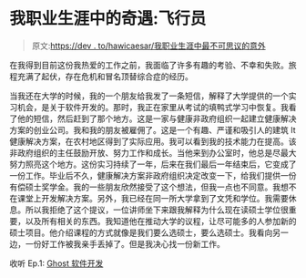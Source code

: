 # 我职业生涯中的奇遇:飞行员

> 原文:[https://dev . to/hawicaesar/我职业生涯中最不可思议的意外](https://dev.to/hawicaesar/the-marvelous-misadventures-of-my-career-pilot)

在我得到目前这份我热爱的工作之前，我面临了许多有趣的考验、不幸和失败。旅程充满了起伏，存在危机和冒名顶替综合症的经历。

当我还在大学的时候，我的一个朋友给我发了一条短信，解释了大学提供的一个实习机会，是关于软件开发的。那时，我正在家里从考试的填鸭式学习中恢复。我看了他的短信，然后赶到了那个地方。这是一家与健康非政府组织一起建立健康解决方案的创业公司。我和我的朋友被雇佣了。这是一个有趣、严谨和吸引人的建筑 It 健康解决方案，在农村地区得到了实际应用。我可以看到我的技术能力在提高。该非政府组织的主任鼓励开放、努力工作和成长。当他来到办公室时，他总是尽最大努力照亮这个地方。这份实习持续了一年，后来在我们最后一年结束后，它变成了一份工作。毕业后不久，健康解决方案非政府组织决定改变一下，给我们提供一份有偿硕士奖学金。我的一些朋友欣然接受了这个想法，但我一点也不同意。我想不在课堂上开发解决方案。另外，我已经在同一所大学拿到了文凭和学位。我需要休息。所以我拒绝了这个提议，一位讲师坐下来跟我解释为什么现在读硕士学位很重要，以及所有相关的东西。我知道他在推动大学的议程，让尽可能多的人参加新的硕士项目。他介绍课程的方式就像是我们要么选硕士，要么选硕士。我看向另一边，一份好工作被我亲手丢掉了。但是我决心找一份新工作。

收听 Ep.1: [Ghost 软件开发](https://dev.to/hawicaesar/the-marvelous-misadventures-of-my-career-ep1-ghost-software-development)